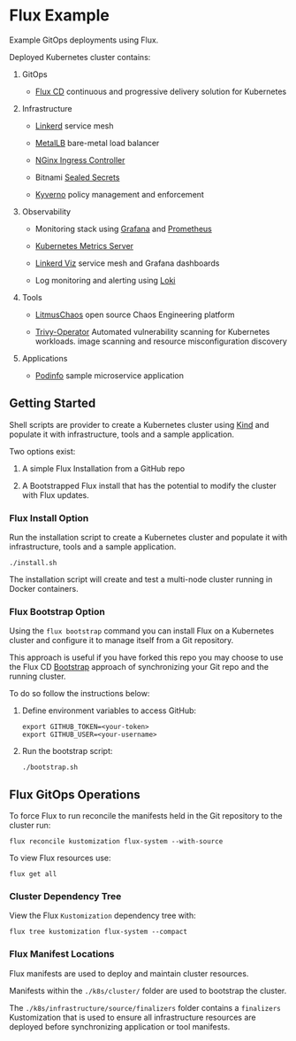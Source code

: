 # Flux Example

Example GitOps deployments using Flux.

Deployed Kubernetes cluster contains:

1. GitOps

    * [Flux CD](https://fluxcd.io/) continuous and progressive delivery solution for Kubernetes

1. Infrastructure

    * [Linkerd](https://linkerd.io/) service mesh

    * [MetalLB](https://metallb.org/) bare-metal load balancer

    * [NGinx Ingress Controller](https://kubernetes.github.io/ingress-nginx/)

    * Bitnami [Sealed Secrets](https://github.com/bitnami-labs/sealed-secrets)

    * [Kyverno](https://kyverno.io/) policy management and enforcement

1. Observability

    * Monitoring stack using [Grafana](https://grafana.com/) and [Prometheus](https://prometheus.io/)

    * [Kubernetes Metrics Server](https://github.com/kubernetes-sigs/metrics-server)

    * [Linkerd Viz](https://linkerd.io/) service mesh and Grafana dashboards

    * Log monitoring and alerting using [Loki](https://grafana.com/oss/loki/)

1. Tools

    * [LitmusChaos](https://litmuschaos.io/) open source Chaos Engineering platform

    * [Trivy-Operator](https://github.com/aquasecurity/trivy-operator) Automated vulnerability scanning for Kubernetes workloads. image scanning and resource misconfiguration discovery

1. Applications

    * [Podinfo](https://github.com/stefanprodan/podinfo) sample microservice application

## Getting Started

Shell scripts are provider to create a Kubernetes cluster using [Kind](https://kind.sigs.k8s.io/) and populate it with infrastructure, tools and a sample application.

Two options exist:

1. A simple Flux Installation from a GitHub repo

1. A Bootstrapped Flux install that has the potential to modify the cluster with Flux updates.

### Flux Install Option

Run the installation script to create a Kubernetes cluster and populate it with infrastructure, tools and a sample application.

```shell
./install.sh
```

The installation script will create and test a multi-node cluster running in Docker containers.

### Flux Bootstrap Option

Using the `flux bootstrap` command you can install Flux on a Kubernetes cluster and configure it to manage itself from a Git repository.

This approach is useful if you have forked this repo you may choose to use the Flux CD [Bootstrap](https://fluxcd.io/docs/installation/#bootstrap) approach of synchronizing your Git repo and the running cluster.

To do so follow the instructions below:

1. Define environment variables to access GitHub:

    ```shell
    export GITHUB_TOKEN=<your-token>
    export GITHUB_USER=<your-username>
    ```

2. Run the bootstrap script:

    ```shell
    ./bootstrap.sh
    ```

## Flux GitOps Operations

To force Flux to run reconcile the manifests held in the Git repository to the cluster run:

```shell
flux reconcile kustomization flux-system --with-source
```

To view Flux resources use:

```shell
flux get all
```

### Cluster Dependency Tree

View the Flux `Kustomization` dependency tree with:

```shell
flux tree kustomization flux-system --compact
```

### Flux Manifest Locations

Flux manifests are used to deploy and maintain cluster resources.

Manifests within the `./k8s/cluster/` folder are used to bootstrap the cluster.

The `./k8s/infrastructure/source/finalizers` folder contains a `finalizers` Kustomization that is used to ensure all infrastructure resources are deployed before synchronizing application or tool manifests.
